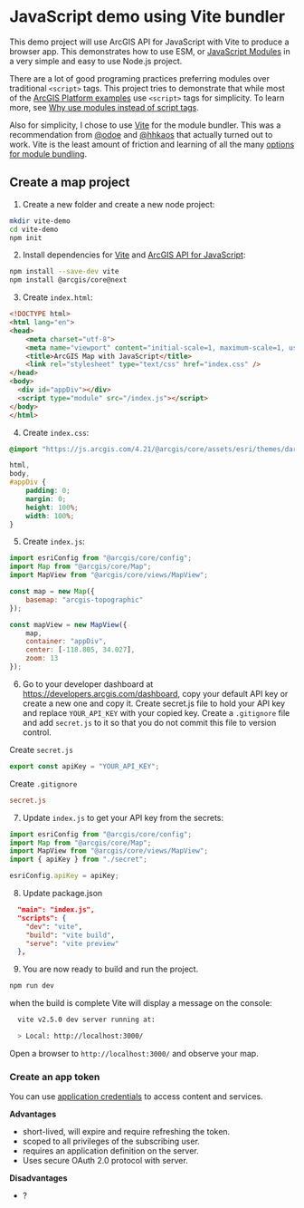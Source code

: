 # JavaScript demo using Vite bundler

This demo project will use ArcGIS API for JavaScript with Vite to produce a browser app.
This demonstrates how to use ESM, or [JavaScript Modules](https://developer.mozilla.org/en-US/docs/Web/JavaScript/Guide/Modules) in a very simple and easy to use Node.js project.

There are a lot of good programing practices preferring modules over traditional `<script>` tags. This project tries to demonstrate that while most of the [ArcGIS Platform examples](https://developers.arcgis.com/javascript/latest/display-a-map/) use `<script>` tags for simplicity. To learn more, see [Why use modules instead of script tags](https://hacks.mozilla.org/2015/08/es6-in-depth-modules/).

Also for simplicity, I chose to use [Vite](https://vitejs.dev/guide/) for the module bundler. This was a recommendation from [@odoe](https://github.com/odoe) and [@hhkaos](https://github.com/hhkaos) that actually turned out to work. Vite is the least amount of friction and learning of all the many [options for module bundling](https://openbase.com/categories/js/best-javascript-bundler-libraries).

## Create a map project

1. Create a new folder and create a new node project:

```bash
mkdir vite-demo
cd vite-demo
npm init
```

2. Install dependencies for [Vite](https://vitejs.dev/guide/) and [ArcGIS API for JavaScript](https://developers.arcgis.com/javascript/latest/):

```bash
npm install --save-dev vite
npm install @arcgis/core@next
```

3. Create `index.html`:

```html
<!DOCTYPE html>
<html lang="en">
<head>
    <meta charset="utf-8">
    <meta name="viewport" content="initial-scale=1, maximum-scale=1, user-scalable=no">
    <title>ArcGIS Map with JavaScript</title>
    <link rel="stylesheet" type="text/css" href="index.css" />
</head>
<body>
  <div id="appDiv"></div>
  <script type="module" src="/index.js"></script>
</body>
</html>
```

4. Create `index.css`:

```css
@import "https://js.arcgis.com/4.21/@arcgis/core/assets/esri/themes/dark/main.css";

html,
body,
#appDiv {
    padding: 0;
    margin: 0;
    height: 100%;
    width: 100%;
}
```

5. Create `index.js`:

```javascript
import esriConfig from "@arcgis/core/config";
import Map from "@arcgis/core/Map";
import MapView from "@arcgis/core/views/MapView";

const map = new Map({
    basemap: "arcgis-topographic"
});

const mapView = new MapView({
    map,
    container: "appDiv",
    center: [-118.805, 34.027],
    zoom: 13
});
```

6. Go to your developer dashboard at https://developers.arcgis.com/dashboard, copy your default API key or create a new one and copy it. Create secret.js file to hold your API key and replace `YOUR_API_KEY` with your copied key. Create a `.gitignore` file and add `secret.js` to it so that you do not commit this file to version control.

Create `secret.js`

```javascript
export const apiKey = "YOUR_API_KEY";
```

Create `.gitignore`

```ini
secret.js
```

7. Update `index.js` to get your API key from the secrets:

```javascript
import esriConfig from "@arcgis/core/config";
import Map from "@arcgis/core/Map";
import MapView from "@arcgis/core/views/MapView";
import { apiKey } from "./secret";

esriConfig.apiKey = apiKey;
```

8. Update package.json

```json
  "main": "index.js",
  "scripts": {
    "dev": "vite",
    "build": "vite build",
    "serve": "vite preview"
  },
```

9. You are now ready to build and run the project.

```bash
npm run dev
```

when the build is complete Vite will display a message on the console:

```bash
  vite v2.5.0 dev server running at:

  > Local: http://localhost:3000/
```

Open a browser to `http://localhost:3000/` and observe your map.

### Create an app token

You can use [application credentials](https://developers.arcgis.com/documentation/mapping-apis-and-services/security/application-credentials/) to access content and services.

**Advantages**

* short-lived, will expire and require refreshing the token.
* scoped to all privileges of the subscribing user.
* requires an application definition on the server.
* Uses secure OAuth 2.0 protocol with server.

**Disadvantages**

* ?
